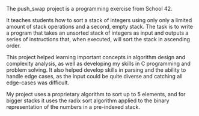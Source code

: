 The push_swap project is a programming exercise from School 42. 

It teaches students how to sort a stack of integers using only only a limited amount of stack operations and a second, empty stack.
The task is to write a program that takes an unsorted stack of integers as input and outputs a series of instructions that, when executed, 
will sort the stack in ascending order.

This project helped learning important concepts in algorithm design and complexity analysis, as well as developing my skills in C programming and problem solving. 
It also helped develop skills in parsing and the ability to handle edge cases, as the input could be quite diverse and catching all edge-cases was difficult.

My project uses a proprietary algorithm to sort up to 5 elements, and for bigger stacks it uses the radix sort algorithm applied to the binary representation of the 
numbers in a pre-indexed stack.
